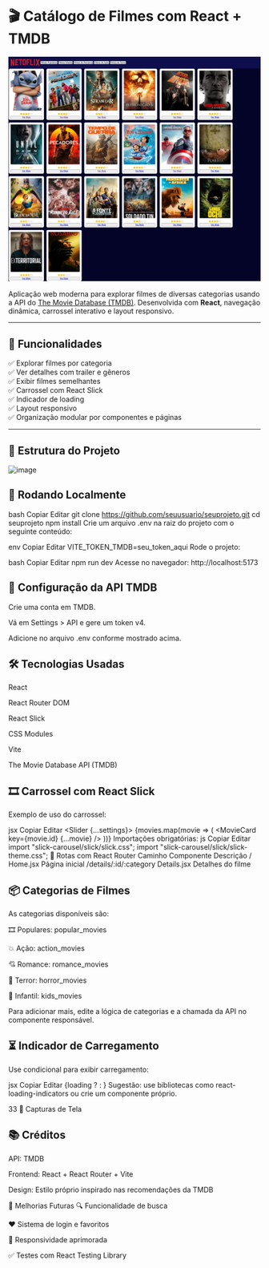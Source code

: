 # 🎬 Catálogo de Filmes com React + TMDB
![Screenshot](./src/assets/Captura%20de%20tela_2-6-2025_18244_localhost.jpeg)




Aplicação web moderna para explorar filmes de diversas categorias usando a API do [The Movie Database (TMDB)](https://www.themoviedb.org/). Desenvolvida com **React**, navegação dinâmica, carrossel interativo e layout responsivo.

---

## 🧩 Funcionalidades

✅ Explorar filmes por categoria  
✅ Ver detalhes com trailer e gêneros  
✅ Exibir filmes semelhantes  
✅ Carrossel com React Slick  
✅ Indicador de loading  
✅ Layout responsivo  
✅ Organização modular por componentes e páginas

---

## 📁 Estrutura do Projeto

![image](https://github.com/user-attachments/assets/f93ae10b-d152-400d-be11-2033033cce37)

 ## 🚀 Rodando Localmente
bash
Copiar
Editar
git clone https://github.com/seuusuario/seuprojeto.git
cd seuprojeto
npm install
Crie um arquivo .env na raiz do projeto com o seguinte conteúdo:

env
Copiar
Editar
VITE_TOKEN_TMDB=seu_token_aqui
Rode o projeto:

bash
Copiar
Editar
npm run dev
Acesse no navegador: http://localhost:5173

## 🔐 Configuração da API TMDB
Crie uma conta em TMDB.

Vá em Settings > API e gere um token v4.

Adicione no arquivo .env conforme mostrado acima.

## 🛠️ Tecnologias Usadas
React

React Router DOM

React Slick

CSS Modules

Vite

The Movie Database API (TMDB)

## 🎞️ Carrossel com React Slick
Exemplo de uso do carrossel:

jsx
Copiar
Editar
<Slider {...settings}>
  {movies.map(movie => (
    <MovieCard key={movie.id} {...movie} />
  ))}
</Slider>
Importações obrigatórias:
js
Copiar
Editar
import "slick-carousel/slick/slick.css";
import "slick-carousel/slick/slick-theme.css";
🔄 Rotas com React Router
Caminho	Componente	Descrição
/	Home.jsx	Página inicial
/details/:id/:category	Details.jsx	Detalhes do filme

## 📦 Categorias de Filmes
As categorias disponíveis são:

🎞️ Populares: popular_movies

💥 Ação: action_movies

💘 Romance: romance_movies

👻 Terror: horror_movies

🧒 Infantil: kids_movies

Para adicionar mais, edite a lógica de categorias e a chamada da API no componente responsável.

## ⏳ Indicador de Carregamento
Use condicional para exibir carregamento:

jsx
Copiar
Editar
{loading ? <LoadingIndicator /> : <MovieContainer movies={movies} />}
Sugestão: use bibliotecas como react-loading-indicators ou crie um componente próprio.

33 📸 Capturas de Tela


## 📚 Créditos
API: TMDB

Frontend: React + React Router + Vite

Design: Estilo próprio inspirado nas recomendações da TMDB

📌 Melhorias Futuras
🔍 Funcionalidade de busca

❤️ Sistema de login e favoritos

📱 Responsividade aprimorada

✅ Testes com React Testing Library



